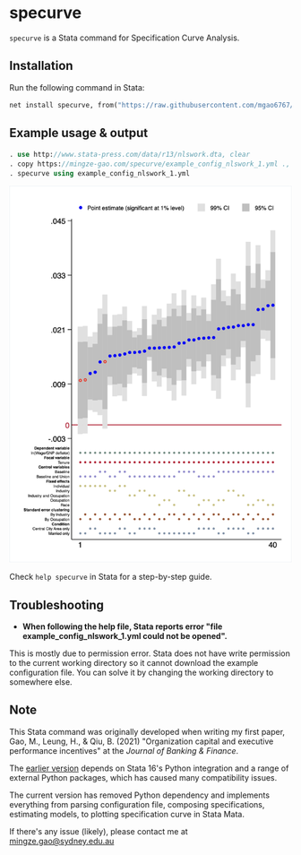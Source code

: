 # specurve

`specurve` is a Stata command for Specification Curve Analysis.

## Installation

Run the following command in Stata:

```Stata
net install specurve, from("https://raw.githubusercontent.com/mgao6767/specurve/master")
```

## Example usage & output

```stata
. use http://www.stata-press.com/data/r13/nlswork.dta, clear
. copy https://mingze-gao.com/specurve/example_config_nlswork_1.yml ., replace
. specurve using example_config_nlswork_1.yml
```

![example1](https://github.com/mgao6767/specurve/raw/main/images/example1.png)

Check `help specurve` in Stata for a step-by-step guide.

## Troubleshooting

* **When following the help file, Stata reports error "file example_config_nlswork_1.yml could not be opened".**

This is mostly due to permission error. Stata does not have write permission to the current working directory so it cannot download the example configuration file. You can solve it by changing the working directory to somewhere else.

## Note

This Stata command was originally developed when writing my first paper, Gao, M., Leung, H., & Qiu, B. (2021) "Organization capital and executive performance incentives" at the *Journal of Banking & Finance*.

The [earlier version](https://github.com/mgao6767/specurve/tree/python) depends on Stata 16's Python integration and a range of external Python packages, which has caused many compatibility issues. 

The current version has removed Python dependency and implements everything from parsing configuration file, composing specifications, estimating models, to plotting specification curve in Stata Mata.

If there's any issue (likely), please contact me at [mingze.gao@sydney.edu.au](mailto:mingze.gao@sydney.edu.au)
